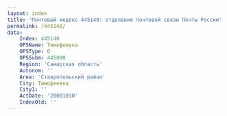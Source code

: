 ```yaml
---
layout: index
title: 'Почтовый индекс 445140: отделение почтовой связи Почты России'
permalink: /445140/
data:
    Index: 445140
    OPSName: Тимофеевка
    OPSType: О
    OPSSubm: 445000
    Region: 'Самарская область'
    Autonom: ''
    Area: 'Ставропольский район'
    City: Тимофеевка
    City1: ''
    ActDate: '20001030'
    IndexOld: ''
---
```

